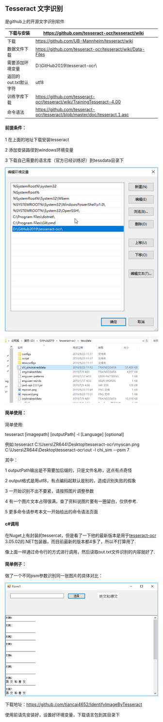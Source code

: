 ## Tesseract 文字识别



是github上的开源文字识别软件



| 下载与安装            | https://github.com/tesseract-ocr/tesseract/wiki              |      |
| --------------------- | ------------------------------------------------------------ | ---- |
| 下载                  | https://github.com/UB-Mannheim/tesseract/wiki                |      |
| 数据文件下载          | https://github.com/tesseract-ocr/tesseract/wiki/Data-Files   |      |
| 需要添加环境变量      | D:\GitHub2019\tesseract-ocr\                                 |      |
| 返回的out.txt默认字符 | utf8                                                         |      |
| 训练字库下载          | https://github.com/tesseract-ocr/tesseract/wiki/TrainingTesseract-4.00 |      |
| 命令语法              | https://github.com/tesseract-ocr/tesseract/blob/master/doc/tesseract.1.asc |      |



#### 前提条件：

1 在上面的地址下载安装tesseract

2 添加安装路径到windows环境变量

3 下载自己需要的语言库（官方已经训练好）到tessdata目录下

![image](https://github.com/tiancai4652/IdentifyImageByTesseract/blob/master/Image/Path.png)

![image](https://github.com/tiancai4652/IdentifyImageByTesseract/blob/master/Image/Chi.png)

#### 简单使用：

简单使用:

tesseract [imagepath] [outputPath] -l [Language] [optional]

例如:tesseract C:\Users\ZR644\Desktop\tesseract-ocr\myscan.png C:\Users\ZR644\Desktop\tesseract-ocr\out -l chi_sim --psm 7

其中：

1 outputPath输出是不需要加后缀的，只是文件名称，这点有点奇怪

2 output格式是用utf8，有点编码起默认是别的，造成识别失败的假象

3 一开始识别不出不要紧，请按照图片调整参数

4 有一个图片文本占得很满，查了资料说图片要有一圈留白，仅供参考.

5 更多命令请参考本文一开始给出的命令语法页面



#### c#调用

在Nuget上有封装的tessercat，但是看了一下他的最新版本是用于[tesseract-ocr](https://github.com/tesseract-ocr/tesseract) 3.05.02的.NET包装器，而目前最新的版本都4多了，所以不打算用了.

像上面一样通过命令行的方式进行调用，然后读取out.txt文件识别的内容就好了.



#### 简单例子：

做了一个不同psm参数识别同一张图片的具体对比：

![image](https://github.com/tiancai4652/IdentifyImageByTesseract/blob/master/Image/sample.png)



下载地址：https://github.com/tiancai4652/IdentifyImageByTesseract

使用前请先安装好，设置好环境变量，下载语言包到其目录下

















